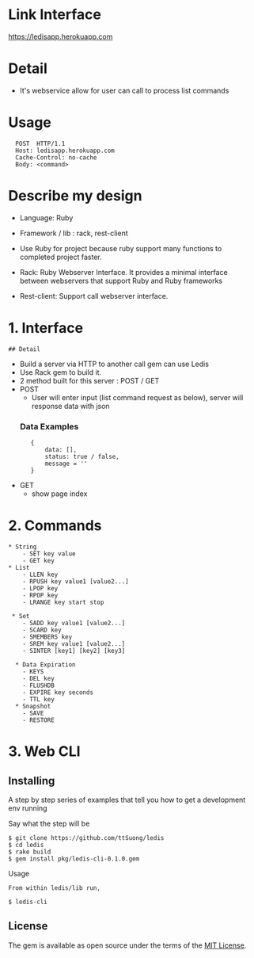 # Link Interface
https://ledisapp.herokuapp.com

# Detail 
   - It's webservice allow for user can call to process list commands 
   
# Usage
      POST  HTTP/1.1
      Host: ledisapp.herokuapp.com
      Cache-Control: no-cache
      Body: <command>
      
 
# Describe my design
* Language: Ruby
* Framework / lib : rack, rest-client

* Use Ruby for project because ruby support many functions to completed project faster. 
* Rack: Ruby Webserver Interface. It provides a minimal interface between webservers that support Ruby and Ruby frameworks
* Rest-client: Support call webserver interface.

# 1. Interface
    ## Detail
   * Build a server via HTTP to another call gem can use Ledis
   * Use Rack gem to build it.
   * 2 method built for this server : POST / GET
   * POST
        * User will enter input (list command request as below), server will response data with json 
        ### Data Examples
            {
                data: [],
                status: true / false, 
                message = ''
            }
   * GET
        - show page index
        
# 2. Commands
    
    * String
        - SET key value
        - GET key
    * List
        - LLEN key
        - RPUSH key value1 [value2...]
        - LPOP key
        - RPOP key
        - LRANGE key start stop
        
     * Set
        - SADD key value1 [value2...]
        - SCARD key
        - SMEMBERS key
        - SREM key value1 [value2...]
        - SINTER [key1] [key2] [key3]
        
      * Data Expiration
        - KEYS
        - DEL key
        - FLUSHDB
        - EXPIRE key seconds
        - TTL key
      * Snapshot
        - SAVE
        - RESTORE
 
# 3. Web CLI

   ## Installing
   
   A step by step series of examples that tell you how to get a development env running
   
   Say what the step will be
   ```
   $ git clone https://github.com/ttSuong/ledis
   $ cd ledis
   $ rake build
   $ gem install pkg/ledis-cli-0.1.0.gem
   ```
   Usage
   ```
   From within ledis/lib run,
   
   $ ledis-cli
   ```
    
## License

The gem is available as open source under the terms of the [MIT License](http://opensource.org/licenses/MIT).

